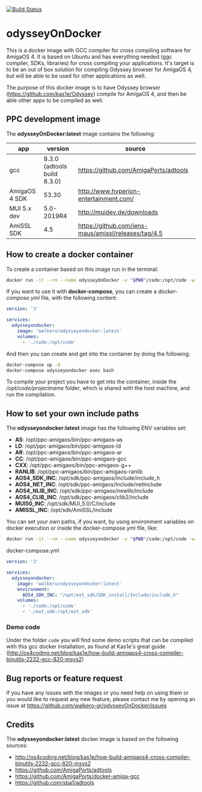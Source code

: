 [![Build Status](https://drone-gh.intercube.gr/api/badges/walkero-gr/odysseyOnDocker/status.svg)](https://drone-gh.intercube.gr/walkero-gr/odysseyOnDocker)

# odysseyOnDocker
This is a docker image with GCC compiler for cross compiling software for AmigaOS 4. It is based on Ubuntu and has everything needed (ggc compiler, SDKs, libraries) for cross compiling your applications. It's target is to be an out of box solution for compiling Odyssey browser for AmigaOS 4, but will be able to be used for other applications as well.

The purpose of this docker image is to have Odyssey browser (https://github.com/kas1e/Odyssey) compile for AmigaOS 4, and then be able other apps to be compiled as well.

## PPC development image
The **odysseyOnDocker:latest** image contains the following:

| app               | version                        | source
|-------------------|--------------------------------|-----------------------------------|
| gcc               | 8.3.0 (adtools build 8.3.0)    | https://github.com/AmigaPorts/adtools
| AmigaOS 4 SDK     | 53.30                          | http://www.hyperion-entertainment.com/
| MUI 5.x dev       | 5.0-2019R4                     | http://muidev.de/downloads
| AmiSSL SDK        | 4.5                            | https://github.com/jens-maus/amissl/releases/tag/4.5

## How to create a docker container

To create a container based on this image run in the terminal:

```bash
docker run -it --rm --name odysseyOnDocker -v "$PWD"/code:/opt/code -w /opt/code walkero/odysseyondocker:latest /bin/bash
```

If you want to use it with **docker-compose**, you can create a *docker-compose.yml* file, with the following content:

```yaml
version: '3'

services:
  odysseyondocker:
    image: 'walkero/odysseyondocker:latest'
    volumes:
      - './code:/opt/code'
```

And then you can create and get into the container by doing the following:
```bash
docker-compose up -d
docker-compose odysseyondocker exec bash
```

To compile your project you have to get into the container, inside the */opt/code/projectname* folder, which is shared with the host machine, and run the compilation.

## How to set your own include paths

The **odysseyondocker:latest** image has the following ENV variables set:

* **AS**: /opt/ppc-amigaos/bin/ppc-amigaos-as
* **LD**: /opt/ppc-amigaos/bin/ppc-amigaos-ld
* **AR**: /opt/ppc-amigaos/bin/ppc-amigaos-ar
* **CC**: /opt/ppc-amigaos/bin/ppc-amigaos-gcc
* **CXX**: /opt/ppc-amigaos/bin/ppc-amigaos-g++
* **RANLIB**: /opt/ppc-amigaos/bin/ppc-amigaos-ranlib
* **AOS4_SDK_INC**: /opt/sdk/ppc-amigaos/Include/include_h
* **AOS4_NET_INC**: /opt/sdk/ppc-amigaos/Include/netinclude
* **AOS4_NLIB_INC**: /opt/sdk/ppc-amigaos/newlib/include
* **AOS4_CLIB_INC**: /opt/sdk/ppc-amigaos/clib2/include
* **MUI50_INC**: /opt/sdk/MUI_5.0/C/include
* **AMISSL_INC**: /opt/sdk/AmiSSL/include

You can set your own paths, if you want, by using environment variables on docker execution or inside the docker-compose.yml file, like:
```bash
docker run -it --rm --name odysseyondocker -v "$PWD"/code:/opt/code -w /opt/code -e AOS4_SDK_INC="/your/folder/path" walkero/odysseyondocker:latest /bin/bash
```
docker-compose.yml
```yaml
version: '3'

services:
  odysseyondocker:
    image: 'walkero/odysseyondocker:latest'
    environment:
      AOS4_SDK_INC: "/opt/ext_sdk/SDK_install/Include/include_h"
    volumes:
      - './code:/opt/code'
      - './ext_sdk:/opt/ext_sdk'
```

### Demo code
Under the folder `code` you will find some demo scripts that can be compiled with this gcc docker installation, as found at Kas1e's great guide (http://os4coding.net/blog/kas1e/how-build-amigaos4-cross-compiler-binutils-2232-gcc-820-msys2)

## Bug reports or feature request
If you have any issues with the images or you need help on using them or you would like to request any new feature, please contact me by opening an issue at https://github.com/walkero-gr/odysseyOnDocker/issues

## Credits
The **odysseyondocker:latest** docker image is based on the following sources:
* http://os4coding.net/blog/kas1e/how-build-amigaos4-cross-compiler-binutils-2232-gcc-820-msys2
* https://github.com/AmigaPorts/adtools
* https://github.com/AmigaPorts/docker-amiga-gcc
* https://github.com/sba1/adtools
